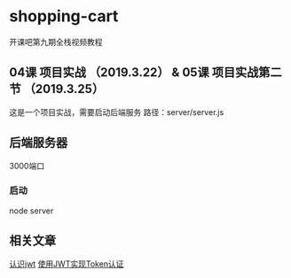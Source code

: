 # shopping-cart

开课吧第九期全栈视频教程

## 04课 项目实战 （2019.3.22） & 05课 项目实战第二节 （2019.3.25）
这是一个项目实战，需要启动后端服务 路径：server/server.js

## 后端服务器
3000端口
### 启动
node server

## 相关文章
[认识jwt](https://www.cnblogs.com/cjsblog/p/9277677.html)
[使用JWT实现Token认证](https://www.jianshu.com/p/fe67b4bb6f2c)
